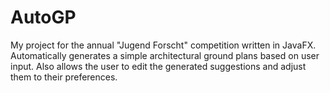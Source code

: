 # AutoGP

My project for the annual "Jugend Forscht" competition written in JavaFX. 
Automatically generates a simple architectural ground plans based on user input. 
Also allows the user to edit the generated suggestions and adjust them to their preferences.
